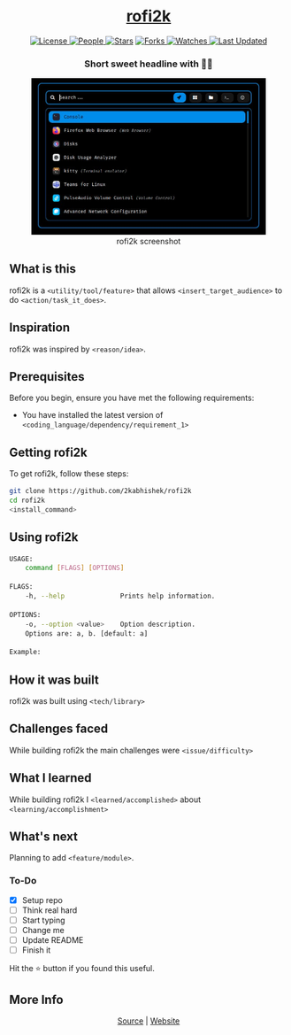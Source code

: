 <div align = "center">

<h1><a href="https://2kabhishek.github.io/rofi2k">rofi2k</a></h1>

<a href="https://github.com/2KAbhishek/rofi2k/blob/main/LICENSE">
<img alt="License" src="https://img.shields.io/github/license/2kabhishek/rofi2k?style=flat&color=eee&label="> </a>

<a href="https://github.com/2KAbhishek/rofi2k/graphs/contributors">
<img alt="People" src="https://img.shields.io/github/contributors/2kabhishek/rofi2k?style=flat&color=ffaaf2&label=People"> </a>

<a href="https://github.com/2KAbhishek/rofi2k/stargazers">
<img alt="Stars" src="https://img.shields.io/github/stars/2kabhishek/rofi2k?style=flat&color=98c379&label=Stars"></a>

<a href="https://github.com/2KAbhishek/rofi2k/network/members">
<img alt="Forks" src="https://img.shields.io/github/forks/2kabhishek/rofi2k?style=flat&color=66a8e0&label=Forks"> </a>

<a href="https://github.com/2KAbhishek/rofi2k/watchers">
<img alt="Watches" src="https://img.shields.io/github/watchers/2kabhishek/rofi2k?style=flat&color=f5d08b&label=Watches"> </a>

<a href="https://github.com/2KAbhishek/rofi2k/pulse">
<img alt="Last Updated" src="https://img.shields.io/github/last-commit/2kabhishek/rofi2k?style=flat&color=e06c75&label="> </a>

<h3>Short sweet headline with 🎇🎉</h3>

<figure>
  <img src= "images/screenshot.jpg" alt="rofi2k Demo">
  <br/>
  <figcaption>rofi2k screenshot</figcaption>
</figure>

</div>

## What is this

rofi2k is a `<utility/tool/feature>` that allows `<insert_target_audience>` to do `<action/task_it_does>`.

## Inspiration

rofi2k was inspired by `<reason/idea>`.

## Prerequisites

Before you begin, ensure you have met the following requirements:

- You have installed the latest version of `<coding_language/dependency/requirement_1>`

## Getting rofi2k

To get rofi2k, follow these steps:

```bash
git clone https://github.com/2kabhishek/rofi2k
cd rofi2k
<install_command>
```

## Using rofi2k

```bash
USAGE:
    command [FLAGS] [OPTIONS]

FLAGS:
    -h, --help              Prints help information.

OPTIONS:
    -o, --option <value>    Option description.
    Options are: a, b. [default: a]

Example:


```

## How it was built

rofi2k was built using `<tech/library>`

## Challenges faced

While building rofi2k the main challenges were `<issue/difficulty>`

## What I learned

While building rofi2k I `<learned/accomplished>` about `<learning/accomplishment>`

## What's next

Planning to add `<feature/module>`.

### To-Do

- [x] Setup repo
- [ ] Think real hard
- [ ] Start typing
- [ ] Change me
- [ ] Update README
- [ ] Finish it

Hit the ⭐ button if you found this useful.

## More Info

<div align="center">

<a href="https://github.com/2KAbhishek/rofi2k">Source</a> | <a href="https://2kabhishek.github.io/rofi2k">Website</a>

</div>
